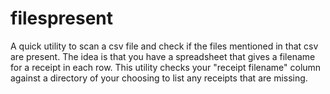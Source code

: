 # filespresent

A quick utility to scan a csv file and check if the files mentioned in that csv
are present. The idea is that you have a spreadsheet that gives a filename for
a receipt in each row. This utility checks your "receipt filename" column against
a directory of your choosing to list any receipts that are missing.
